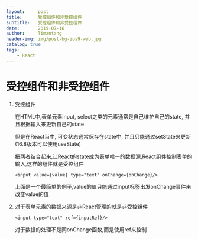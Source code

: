 ```yaml
---
layout:     post
title:      受控组件和非受控组件
subtitle:   受控组件和非受控组件
date:       2019-07-16
author:     limantang
header-img: img/post-bg-ios9-web.jpg
catalog: true
tags:
    - React
---
```

# 受控组件和非受控组件

1. 受控组件

   在HTML中,表单元素input, select之类的元素通常是自己维护自己的state, 并且根据输入来更新自己的state

   但是在React当中, 可变状态通常保存在state中, 并且只能通过setState来更新(16.8版本可以使用useState)

   把两者结合起来,让React的state成为表单唯一的数据源,React组件控制表单的输入,这样的组件就是受控组件

   ```tsx
   <input value={value} type="text" onChange={onChange}/>
   ```

   上面是一个最简单的例子,value的值只能通过input标签出发onChange事件来改变value的值

2. 对于表单元素的数据来源是非React管理的就是非受控组件

   ```tsx
   <input type="text" ref={inputRef}/>
   ```

   对于数据的处理不是同onChange函数,而是使用ref来控制


